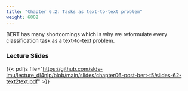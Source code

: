 ```yaml
---
title: "Chapter 6.2: Tasks as text-to-text problem"
weight: 6002
---
```

BERT has many shortcomings which is why we reformulate every classification task as a text-to-text problem.


<!--more-->

<!--
### Lecture video
{{< video id="TfrSKiOecWI" >}}
-->

### Lecture Slides
{{< pdfjs file="https://github.com/slds-lmu/lecture_dl4nlp/blob/main/slides/chapter06-post-bert-t5/slides-62-text2text.pdf" >}}

